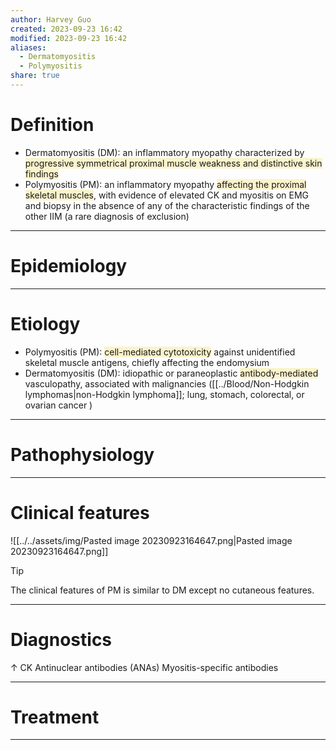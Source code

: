 ```yaml
---
author: Harvey Guo
created: 2023-09-23 16:42
modified: 2023-09-23 16:42
aliases:
  - Dermatomyositis
  - Polymyositis
share: true
---
```


# Definition
- Dermatomyositis (DM): an inflammatory myopathy characterized by <span style="background:rgba(240, 200, 0, 0.2)">progressive symmetrical proximal muscle weakness and distinctive skin findings</span>
- Polymyositis (PM): an inflammatory myopathy <span style="background:rgba(240, 200, 0, 0.2)">affecting the proximal skeletal muscles</span>, with evidence of elevated CK and myositis on EMG and biopsy in the absence of any of the characteristic findings of the other IIM (a rare diagnosis of exclusion)

---
# Epidemiology


---
# Etiology
- Polymyositis (PM): <span style="background:rgba(240, 200, 0, 0.2)">cell-mediated cytotoxicity</span> against unidentified skeletal muscle antigens, chiefly affecting the endomysium
- Dermatomyositis (DM): idiopathic or paraneoplastic <span style="background:rgba(240, 200, 0, 0.2)">antibody-mediated </span>vasculopathy, associated with malignancies ([[../Blood/Non-Hodgkin lymphomas|non-Hodgkin lymphoma]]; lung, stomach, colorectal, or ovarian cancer )

---
# Pathophysiology


---
# Clinical features
![[../../assets/img/Pasted image 20230923164647.png|Pasted image 20230923164647.png]]
>[!tip] 
>The clinical features of PM is similar to DM except no cutaneous features.

---
# Diagnostics
↑ CK
Antinuclear antibodies (ANAs)
Myositis-specific antibodies

---
# Treatment


---
